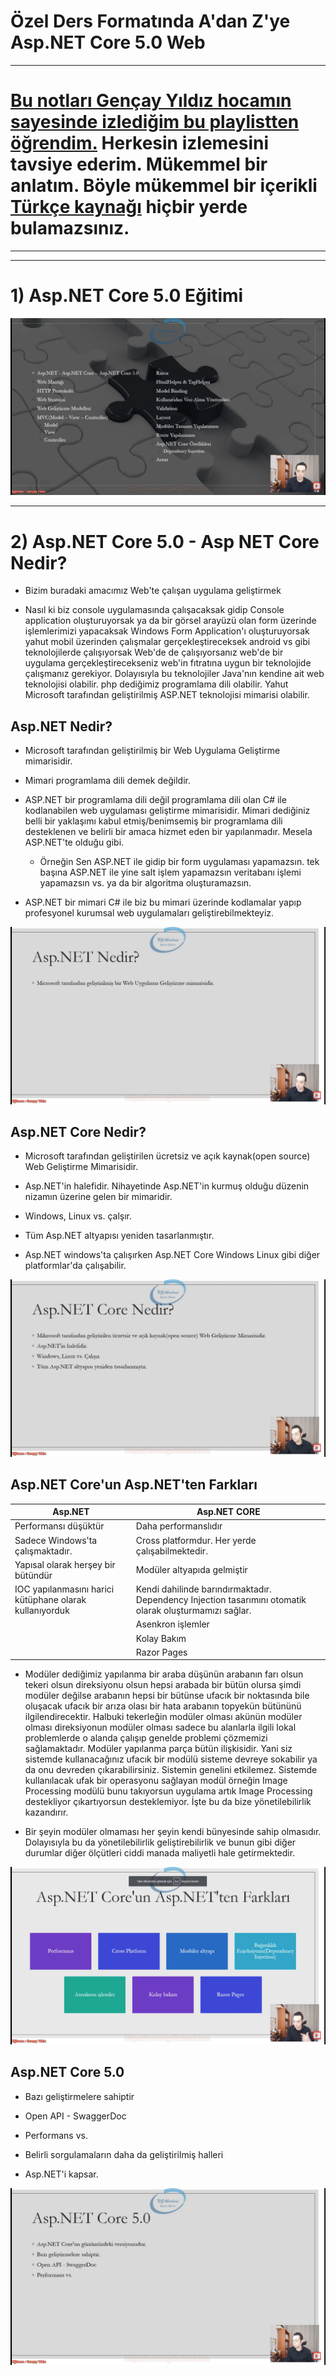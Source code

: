 # Özel Ders Formatında A'dan Z'ye Asp.NET Core 5.0 Web

***
# [Bu notları Gençay Yıldız hocamın sayesinde izlediğim bu playlistten öğrendim.](https://www.youtube.com/playlist?list=PLQVXoXFVVtp33KHoTkWklAo72l5bcjPVL)  Herkesin izlemesini tavsiye ederim. Mükemmel bir anlatım. Böyle mükemmel bir içerikli [Türkçe kaynağı](https://www.youtube.com/c/Gen%C3%A7ayY%C4%B1ld%C4%B1z) hiçbir yerde bulamazsınız.
***

***
# 1) Asp.NET Core 5.0 Eğitimi
<img src="1.png" width="auto">

***
# 2) Asp.NET Core 5.0 - Asp NET Core Nedir?
- Bizim buradaki amacımız Web'te çalışan uygulama geliştirmek

- Nasıl ki biz console uygulamasında çalışacaksak gidip Console application oluşturuyorsak ya da bir görsel arayüzü olan form üzerinde işlemlerimizi yapacaksak Windows Form Application'ı oluşturuyorsak yahut mobil üzerinden çalışmalar gerçekleştireceksek android vs gibi teknolojilerde çalışıyorsak Web'de de çalışıyorsanız web'de bir uygulama gerçekleştirecekseniz web'in fıtratına uygun bir teknolojide çalışmanız gerekiyor. Dolayısıyla bu teknolojiler Java'nın kendine ait web teknolojisi olabilir. php dediğimiz programlama dili olabilir. Yahut Microsoft tarafından geliştirilmiş ASP.NET teknolojisi mimarisi olabilir.

## Asp.NET Nedir?
 
- Microsoft tarafından geliştirilmiş bir Web Uygulama Geliştirme mimarisidir.

- Mimari programlama dili demek değildir.

- ASP.NET bir programlama dili değil programlama dili olan C# ile kodlanabilen web uygulaması geliştirme mimarisidir. Mimari dediğiniz belli bir yaklaşımı kabul etmiş/benimsemiş bir programlama dili desteklenen ve belirli bir amaca hizmet eden bir yapılanmadır. Mesela ASP.NET'te olduğu gibi.
    * Örneğin Sen ASP.NET ile gidip bir form uygulaması yapamazsın. tek başına ASP.NET ile yine salt işlem yapamazsın veritabanı işlemi yapamazsın vs. ya da bir algoritma oluşturamazsın. 

- ASP.NET bir mimari C# ile biz bu mimari üzerinde kodlamalar yapıp profesyonel kurumsal web uygulamaları geliştirebilmekteyiz.

<img src="2.png" width="auto">

## Asp.NET Core Nedir?
- Microsoft tarafından geliştirilen ücretsiz ve açık kaynak(open source) Web Geliştirme Mimarisidir.

- Asp.NET'in halefidir. Nihayetinde Asp.NET'in kurmuş olduğu düzenin nizamın üzerine gelen bir mimaridir.

- Windows, Linux vs. çalşır.

- Tüm Asp.NET altyapısı yeniden tasarlanmıştır.

- Asp.NET windows'ta çalışırken Asp.NET Core Windows Linux gibi diğer platformlar'da çalışabilir.

<img src="3.png" width="auto">

## Asp.NET Core'un Asp.NET'ten Farkları 

|Asp.NET|Asp.NET CORE|
|---|---|
|Performansı düşüktür|Daha performanslıdır|
|Sadece Windows'ta çalışmaktadır.|Cross platformdur. Her yerde çalışabilmektedir.|
|Yapısal olarak herşey bir bütündür|Modüler altyapıda gelmiştir|
|IOC yapılanmasını harici kütüphane olarak kullanıyorduk|Kendi dahilinde barındırmaktadır. Dependency Injection tasarımını otomatik olarak oluşturmamızı sağlar.|
||Asenkron işlemler |
||Kolay Bakım|
||Razor Pages|

- Modüler dediğimiz yapılanma bir araba düşünün arabanın farı olsun tekeri olsun direksiyonu olsun hepsi arabada bir bütün olursa şimdi modüler değilse arabanın hepsi bir bütünse ufacık bir noktasında bile oluşacak ufacık bir arıza olası bir hata arabanın topyekün bütününü ilgilendirecektir. Halbuki tekerleğin modüler olması akünün modüler olması direksiyonun modüler olması sadece bu alanlarla ilgili lokal problemlerde o alanda çalışıp genelde problemi çözmemizi sağlamaktadır. Modüler yapılanma parça bütün ilişkisidir. Yani siz sistemde kullanacağınız ufacık bir modülü sisteme devreye sokabilir ya da onu devreden çıkarabilirsiniz. Sistemin genelini etkilemez. Sistemde kullanılacak ufak bir operasyonu sağlayan modül örneğin Image Processing modülü bunu takıyorsun uygulama artık Image Processing destekliyor çıkartıyorsun desteklemiyor. İşte bu da bize yönetilebilirlik kazandırır.

- Bir şeyin modüler olmaması her şeyin kendi bünyesinde sahip olmasıdır. Dolayısıyla bu da yönetilebilirlik geliştirebilirlik ve bunun gibi diğer durumlar diğer ölçütleri ciddi manada maliyetli hale getirmektedir.

<img src="4.png" width="auto">

## Asp.NET Core 5.0
- Bazı geliştirmelere sahiptir

- Open API - SwaggerDoc

- Performans vs.

- Belirli sorgulamaların daha da geliştirilmiş halleri

- Asp.NET'i kapsar.

<img src="5.png" width="auto">
